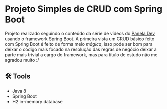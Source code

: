 # Projeto Simples de CRUD com Spring Boot

Projeto realizado seguindo o conteúdo da série de vídeos do [Panela Dev](https://www.youtube.com/channel/UC7OdMxqnsiU9HLU8A3RBvmw) usando o framework Spring Boot.
A primeira vista um CRUD básico feito com Spring Boot é feito de forma meio *mágica*, isso pode ser bom para deixar o código mais focado na resolução das regras de negócio
deixar a parte mais trivial a cargo do framework, mas para título de estudo não me agradou muito :/

## 🛠️ Tools
- Java 8
- Spring Boot
- H2 in-memory database
